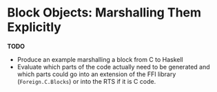 # Block Objects: Marshalling Them Explicitly

**TODO**

- Produce an example marshalling a block from C to Haskell
- Evaluate which parts of the code actually need to be generated and which parts could go into an extension of the FFI library (`Foreign.C.Blocks`) or into the RTS if it is C code.

